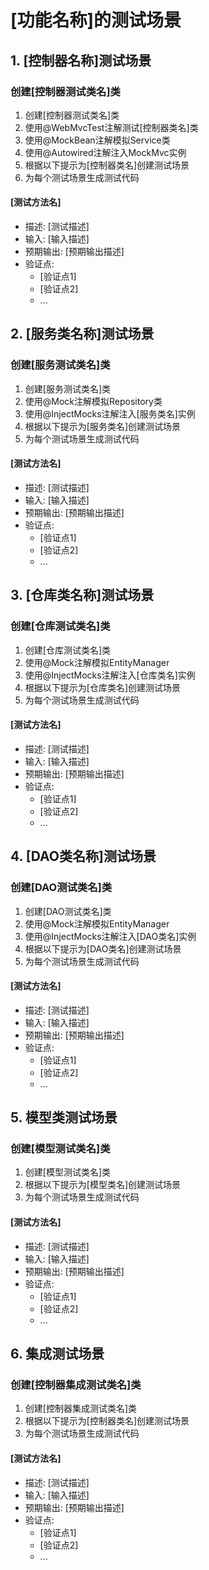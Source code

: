 # [功能名称]的测试场景

## 1. [控制器名称]测试场景
### 创建[控制器测试类名]类
1. 创建[控制器测试类名]类
2. 使用@WebMvcTest注解测试[控制器类名]类
3. 使用@MockBean注解模拟Service类
4. 使用@Autowired注解注入MockMvc实例
5. 根据以下提示为[控制器类名]创建测试场景
6. 为每个测试场景生成测试代码

#### [测试方法名]
- 描述: [测试描述]
- 输入: [输入描述]
- 预期输出: [预期输出描述]
- 验证点:
  - [验证点1]
  - [验证点2]
  - ...

## 2. [服务类名称]测试场景
### 创建[服务测试类名]类
1. 创建[服务测试类名]类
2. 使用@Mock注解模拟Repository类
3. 使用@InjectMocks注解注入[服务类名]实例
4. 根据以下提示为[服务类名]创建测试场景
5. 为每个测试场景生成测试代码

#### [测试方法名]
- 描述: [测试描述]
- 输入: [输入描述]
- 预期输出: [预期输出描述]
- 验证点:
  - [验证点1]
  - [验证点2]
  - ...

## 3. [仓库类名称]测试场景
### 创建[仓库测试类名]类
1. 创建[仓库测试类名]类
2. 使用@Mock注解模拟EntityManager
3. 使用@InjectMocks注解注入[仓库类名]实例
4. 根据以下提示为[仓库类名]创建测试场景
5. 为每个测试场景生成测试代码

#### [测试方法名]
- 描述: [测试描述]
- 输入: [输入描述]
- 预期输出: [预期输出描述]
- 验证点:
  - [验证点1]
  - [验证点2]
  - ...

## 4. [DAO类名称]测试场景
### 创建[DAO测试类名]类
1. 创建[DAO测试类名]类
2. 使用@Mock注解模拟EntityManager
3. 使用@InjectMocks注解注入[DAO类名]实例
4. 根据以下提示为[DAO类名]创建测试场景
5. 为每个测试场景生成测试代码

#### [测试方法名]
- 描述: [测试描述]
- 输入: [输入描述]
- 预期输出: [预期输出描述]
- 验证点:
  - [验证点1]
  - [验证点2]
  - ...

## 5. 模型类测试场景
### 创建[模型测试类名]类
1. 创建[模型测试类名]类
2. 根据以下提示为[模型类名]创建测试场景
3. 为每个测试场景生成测试代码

#### [测试方法名]
- 描述: [测试描述]
- 输入: [输入描述]
- 预期输出: [预期输出描述]
- 验证点:
  - [验证点1]
  - [验证点2]
  - ...

## 6. 集成测试场景
### 创建[控制器集成测试类名]类
1. 创建[控制器集成测试类名]类
2. 根据以下提示为[控制器类名]创建测试场景
3. 为每个测试场景生成测试代码

#### [测试方法名]
- 描述: [测试描述]
- 输入: [输入描述]
- 预期输出: [预期输出描述]
- 验证点:
  - [验证点1]
  - [验证点2]
  - ... 